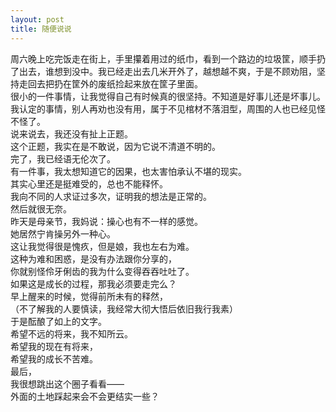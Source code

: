 ```yaml
---
layout: post
title: 随便说说
---
```


<p>周六晚上吃完饭走在街上，手里攥着用过的纸巾，看到一个路边的垃圾筐，顺手扔了出去，谁想到没中。我已经走出去几米开外了，越想越不爽，于是不顾劝阻，坚持走回去把扔在筐外的废纸捡起来放在筐子里面。<br />
很小的一件事情，让我觉得自己有时候真的很坚持。不知道是好事儿还是坏事儿。<br />
我认定的事情，别人再劝也没有用，属于不见棺材不落泪型，周围的人也已经见怪不怪了。<br />
说来说去，我还没有扯上正题。<br />
这个正题，我实在是不敢说，因为它说不清道不明的。<br />
完了，我已经语无伦次了。<br />
有一件事，我太想知道它的因果，也太害怕承认不堪的现实。<br />
其实心里还是挺难受的，总也不能释怀。<br />
我向不同的人求证过多次，证明我的想法是正常的。<br />
然后就很无奈。<br />
昨天是母亲节，我妈说：操心也有不一样的感觉。<br />
她居然宁肯操另外一种心。<br />
这让我觉得很是愧疚，但是娘，我也左右为难。<br />
这种为难和困惑，是没有办法跟你分享的，<br />
你就别怪伶牙俐齿的我为什么变得吞吞吐吐了。<br />
如果这是成长的过程，那我必须要走完么？<br />
早上醒来的时候，觉得前所未有的释然，<br />
（不了解我的人要慎读，我经常大彻大悟后依旧我行我素）<br />
于是酝酿了如上的文字。<br />
希望不远的将来，我不知所云。<br />
希望我的现在有将来，<br />
希望我的成长不苦难。<br />
最后，<br />
我很想跳出这个圈子看看——<br />
外面的土地踩起来会不会更结实一些？</p>
